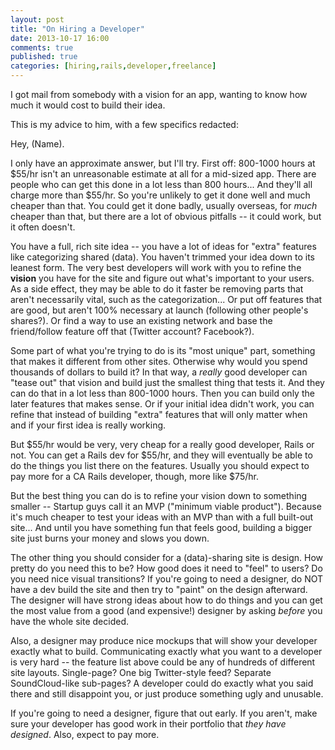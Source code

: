 ```yaml
---
layout: post
title: "On Hiring a Developer"
date: 2013-10-17 16:00
comments: true
published: true
categories: [hiring,rails,developer,freelance]
---
```

I got mail from somebody with a vision for an app, wanting to know how much it would cost to build their idea.

This is my advice to him, with a few specifics redacted:
<!-- more -->
Hey, (Name).

I only have an approximate answer, but I'll try.  First off:  800-1000 hours at $55/hr isn't an unreasonable estimate at all for a mid-sized app.  There are people who can get this done in a lot less than 800 hours...  And they'll all charge more than $55/hr.  So you're unlikely to get it done well and much cheaper than that.  You could get it done badly, usually overseas, for *much* cheaper than that, but there are a lot of obvious pitfalls -- it could work, but it often doesn't.

You have a full, rich site idea -- you have a lot of ideas for "extra" features like categorizing shared (data).  You haven't trimmed your idea down to its leanest form.  The very best developers will work with you to refine the <b>vision</b> you have for the site and figure out what's important to your users.  As a side effect, they may be able to do it faster be removing parts that aren't necessarily vital, such as the categorization...  Or put off features that are good, but aren't 100% necessary at launch (following other people's shares?).  Or find a way to use an existing network and base the friend/follow feature off that (Twitter account?  Facebook?).

Some part of what you're trying to do is its "most unique" part, something that makes it different from other sites.  Otherwise why would you spend thousands of dollars to build it?  In that way, a <i>really</i> good developer can "tease out" that vision and build just the smallest thing that tests it.  And they can do that in a lot less than 800-1000 hours.  Then you can build only the later features that makes sense.  Or if your initial idea didn't work, you can refine that instead of building "extra" features that will only matter when and if your first idea is really working.

But $55/hr would be very, very cheap for a really good developer, Rails or not.  You can get a Rails dev for $55/hr, and they will eventually be able to do the things you list there on the features.  Usually you should expect to pay more for a CA Rails developer, though, more like $75/hr.

But the best thing you can do is to refine your vision down to something smaller -- Startup guys call it an MVP ("minimum viable product").  Because it's much cheaper to test your ideas with an MVP than with a full built-out site...  And until you have something fun that feels good, building a bigger site just burns your money and slows you down.

The other thing you should consider for a (data)-sharing site is design.  How pretty do you need this to be?  How good does it need to "feel" to users?  Do you need nice visual transitions?  If you're going to need a designer, do NOT have a dev build the site and then try to "paint" on the design afterward.  The designer will have strong ideas about how to do things and you can get the most value from a good (and expensive!) designer by asking <i>before</i> you have the whole site decided.

Also, a designer may produce nice mockups that will show your developer exactly what to build.  Communicating exactly what you want to a developer is very hard -- the feature list above could be any of hundreds of different site layouts.  Single-page?  One big Twitter-style feed? Separate SoundCloud-like sub-pages?  A developer could do exactly what you said there and still disappoint you, or just produce something ugly and unusable.

If you're going to need a designer, figure that out early.  If you aren't, make sure your developer has good work in their portfolio that <i>they have designed</i>.  Also, expect to pay more.


